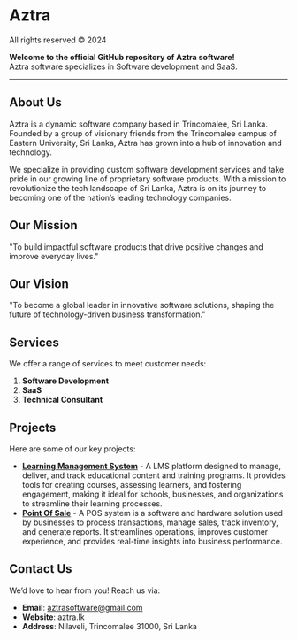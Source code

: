 # Aztra 
All rights reserved © 2024

**Welcome to the official GitHub repository of Aztra software!**  
Aztra software specializes in Software development and SaaS.

---

## **About Us**
Aztra is a dynamic software company based in Trincomalee, Sri Lanka. Founded by a group of visionary friends from the Trincomalee campus of Eastern University, Sri Lanka, Aztra has grown into a hub of innovation and technology.

We specialize in providing custom software development services and take pride in our growing line of proprietary software products. With a mission to revolutionize the tech landscape of Sri Lanka, Aztra is on its journey to becoming one of the nation’s leading technology companies.

## **Our Mission**
"To build impactful software products that drive positive changes and improve everyday lives."

## **Our Vision**
"To become a global leader in innovative software solutions, shaping the future of technology-driven business transformation."

## **Services**
We offer a range of services to meet customer needs:
1. **Software Development**
2. **SaaS**
3. **Technical Consultant**

## **Projects**
Here are some of our key projects:
- [**Learning Management System**](https://github.com/dilshankarunarathne/institute-management-system) - A LMS platform designed to manage, deliver, and track educational content and training programs. It provides tools for creating courses, assessing learners, and fostering engagement, making it ideal for schools, businesses, and organizations to streamline their learning processes.
- [**Point Of Sale**](#) - A POS system is a software and hardware solution used by businesses to process transactions, manage sales, track inventory, and generate reports. It streamlines operations, improves customer experience, and provides real-time insights into business performance.

## **Contact Us**
We’d love to hear from you! Reach us via:
- **Email**: aztrasoftware@gmail.com
- **Website**: aztra.lk
- **Address**: Nilaveli, Trincomalee 31000, Sri Lanka

